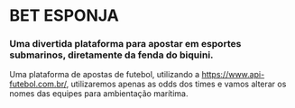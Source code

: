 # BET ESPONJA
### Uma divertida plataforma para apostar em esportes submarinos, diretamente da fenda do biquini.
Uma plataforma de apostas de futebol, utilizando a https://www.api-futebol.com.br/, utilizaremos apenas as odds dos times e vamos alterar os nomes das equipes para ambientação marítima.
